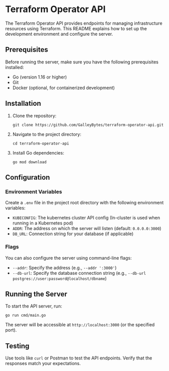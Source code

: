 # Terraform Operator API

The Terraform Operator API provides endpoints for managing infrastructure resources using Terraform. This README explains how to set up the development environment and configure the server.

## Prerequisites

Before running the server, make sure you have the following prerequisites installed:

- Go (version 1.16 or higher)
- Git
- Docker (optional, for containerized development)

## Installation

1. Clone the repository:

   `git clone https://github.com/GalleyBytes/terraform-operator-api.git `

2. Navigate to the project directory:

   `cd terraform-operator-api `

3. Install Go dependencies:

   `go mod download `

## Configuration

### Environment Variables

Create a `.env` file in the project root directory with the following environment variables:

- `KUBECONFIG`: The kubernetes cluster API config (In-cluster is used when running in a Kubernetes pod)
- `ADDR`: The address on which the server will listen (default: `0.0.0.0:3000`)
- `DB_URL`: Connection string for your database (if applicable)

### Flags

You can also configure the server using command-line flags:

- `--addr`: Specify the address (e.g., `--addr ':3000'`)
- `--db-url`: Specify the database connection string (e.g., `--db-url postgres://user:password@localhost/dbname`)

## Running the Server

To start the API server, run:

`go run cmd/main.go `

The server will be accessible at `http://localhost:3000` (or the specified port).

## Testing

Use tools like `curl` or Postman to test the API endpoints. Verify that the responses match your expectations.
